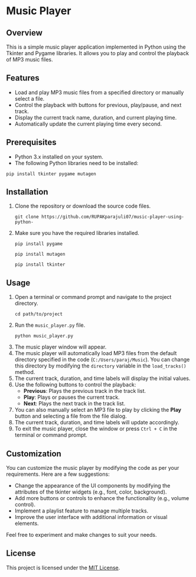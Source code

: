 <!DOCTYPE html>
<html>
<head>
  <meta charset="UTF-8">

</head>
<body>
  <h1>Music Player</h1>

  <h2>Overview</h2>
  <p>
    This is a simple music player application implemented in Python using the Tkinter and Pygame libraries.
    It allows you to play and control the playback of MP3 music files.
  </p>

  <h2>Features</h2>
  <ul>
    <li>Load and play MP3 music files from a specified directory or manually select a file.</li>
    <li>Control the playback with buttons for previous, play/pause, and next track.</li>
    <li>Display the current track name, duration, and current playing time.</li>
    <li>Automatically update the current playing time every second.</li>
  </ul>

  <h2>Prerequisites</h2>
  <ul>
    <li>Python 3.x installed on your system.</li>
    <li>The following Python libraries need to be installed:</li>
  </ul>
  <pre><code>pip install tkinter pygame mutagen</code></pre>

  <h2>Installation</h2>
  <ol>
    <li>Clone the repository or download the source code files.</li>
    <pre><code>git clone https://github.com/RUPAKparajuli07/music-player-using-python-</code></pre>
    <li>Make sure you have the required libraries installed.</li>
    <pre><code>pip install pygame </code></pre>
    <pre><code>pip install mutagen</code></pre>
    <pre><code>pip install tkinter </code></pre>
  </ol>

  <h2>Usage</h2>
  <ol>
    <li>Open a terminal or command prompt and navigate to the project directory.</li>
    <pre><code>cd path/to/project</code></pre>
    <li>Run the <code>music_player.py</code> file.</li>
    <pre><code>python music_player.py</code></pre>
    <li>The music player window will appear.</li>
    <li>The music player will automatically load MP3 files from the default directory specified in the code (<code>C:/Users/paraj/Music</code>). You can change this directory by modifying the <code>directory</code> variable in the <code>load_tracks()</code> method.</li>
    <li>The current track, duration, and time labels will display the initial values.</li>
    <li>Use the following buttons to control the playback:
      <ul>
        <li><strong>Previous</strong>: Plays the previous track in the track list.</li>
        <li><strong>Play</strong>: Plays or pauses the current track.</li>
        <li><strong>Next</strong>: Plays the next track in the track list.</li>
      </ul>
    </li>
    <li>You can also manually select an MP3 file to play by clicking the <strong>Play</strong> button and selecting a file from the file dialog.</li>
    <li>The current track, duration, and time labels will update accordingly.</li>
    <li>To exit the music player, close the window or press <code>Ctrl + C</code> in the terminal or command prompt.</li>
  </ol>

  <h2>Customization</h2>
  <p>
    You can customize the music player by modifying the code as per your requirements. Here are a few suggestions:
  </p>
  <ul>
    <li>Change the appearance of the UI components by modifying the attributes of the tkinter widgets (e.g., font, color, background).</li>
    <li>Add more buttons or controls to enhance the functionality (e.g., volume control).</li>
    <li>Implement a playlist feature to manage multiple tracks.</li>
    <li>Improve the user interface with additional information or visual elements.</li>
  </ul>
  <p>
    Feel free to experiment and make changes to suit your needs.
  </p>

  <h2>License</h2>
  <p>
    This project is licensed under the <a href="LICENSE">MIT License</a>.
  </p>
</body>
</html>
